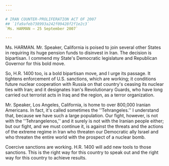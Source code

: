 ```yaml
---
---

# IRAN COUNTER-PROLIFERATION ACT OF 2007
## `1fa9afeb738993a242f09428f2f1e2c3`
`Ms. HARMAN — 25 September 2007`

---
```



Ms. HARMAN. Mr. Speaker, California is poised to join several other 
States in requiring its huge pension funds to disinvest in Iran. The 
decision is bipartisan. I commend my State's Democratic legislature and 
Republican Governor for this bold move.

So, H.R. 1400 too, is a bold bipartisan move, and I urge its passage. 
It tightens enforcement of U.S. sanctions, which are working; it 
conditions future nuclear cooperation with Russia on that country's 
ceasing its nuclear ties with Iran; and it designates Iran's 
Revolutionary Guards, who have long carried out terrorist acts in Iraq 
and the region, as a terror organization.

Mr. Speaker, Los Angeles, California, is home to over 800,000 Iranian 
Americans. In fact, it's called sometimes the ''Tehrangeles.'' I 
understand that, because we have such a large population. Our fight, 
however, is not with the ''Tehrangelenos,'' and it surely is not with 
the Iranian people either; but our fight, and we must continue it, is 
against the threats and the actions of the extreme regime in Iran who 
threaten our Democratic ally Israel and who threaten the entire world 
with the prospect of a nuclear bomb.

Coercive sanctions are working. H.R. 1400 will add new tools to those 
sanctions. This is the right way for this country to speak out and the 
right way for this country to achieve results.